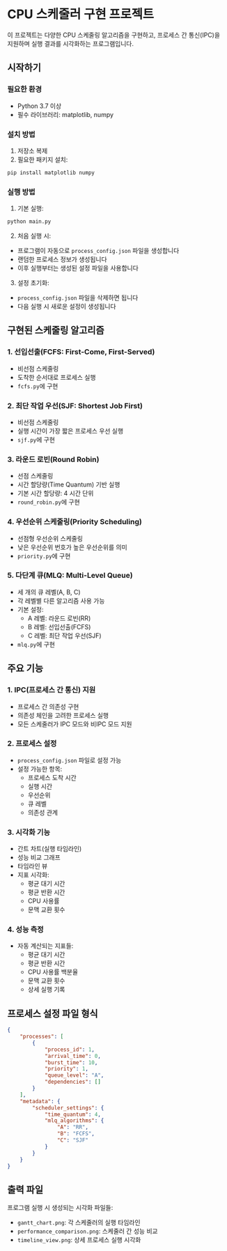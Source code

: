 # CPU 스케줄러 구현 프로젝트

이 프로젝트는 다양한 CPU 스케줄링 알고리즘을 구현하고, 프로세스 간 통신(IPC)을 지원하며 실행 결과를 시각화하는 프로그램입니다.

## 시작하기

### 필요한 환경
- Python 3.7 이상
- 필수 라이브러리: matplotlib, numpy

### 설치 방법
1. 저장소 복제
2. 필요한 패키지 설치:
```bash
pip install matplotlib numpy
```

### 실행 방법
1. 기본 실행:
```bash
python main.py
```

2. 처음 실행 시:
- 프로그램이 자동으로 `process_config.json` 파일을 생성합니다
- 랜덤한 프로세스 정보가 생성됩니다
- 이후 실행부터는 생성된 설정 파일을 사용합니다

3. 설정 초기화:
- `process_config.json` 파일을 삭제하면 됩니다
- 다음 실행 시 새로운 설정이 생성됩니다

## 구현된 스케줄링 알고리즘

### 1. 선입선출(FCFS: First-Come, First-Served)
- 비선점 스케줄링
- 도착한 순서대로 프로세스 실행
- `fcfs.py`에 구현

### 2. 최단 작업 우선(SJF: Shortest Job First)
- 비선점 스케줄링
- 실행 시간이 가장 짧은 프로세스 우선 실행
- `sjf.py`에 구현

### 3. 라운드 로빈(Round Robin)
- 선점 스케줄링
- 시간 할당량(Time Quantum) 기반 실행
- 기본 시간 할당량: 4 시간 단위
- `round_robin.py`에 구현

### 4. 우선순위 스케줄링(Priority Scheduling)
- 선점형 우선순위 스케줄링
- 낮은 우선순위 번호가 높은 우선순위를 의미
- `priority.py`에 구현

### 5. 다단계 큐(MLQ: Multi-Level Queue)
- 세 개의 큐 레벨(A, B, C)
- 각 레벨별 다른 알고리즘 사용 가능
- 기본 설정:
  - A 레벨: 라운드 로빈(RR)
  - B 레벨: 선입선출(FCFS)
  - C 레벨: 최단 작업 우선(SJF)
- `mlq.py`에 구현

## 주요 기능

### 1. IPC(프로세스 간 통신) 지원
- 프로세스 간 의존성 구현
- 의존성 체인을 고려한 프로세스 실행
- 모든 스케줄러가 IPC 모드와 비IPC 모드 지원

### 2. 프로세스 설정
- `process_config.json` 파일로 설정 가능
- 설정 가능한 항목:
  - 프로세스 도착 시간
  - 실행 시간
  - 우선순위
  - 큐 레벨
  - 의존성 관계

### 3. 시각화 기능
- 간트 차트(실행 타임라인)
- 성능 비교 그래프
- 타임라인 뷰
- 지표 시각화:
  - 평균 대기 시간
  - 평균 반환 시간
  - CPU 사용률
  - 문맥 교환 횟수

### 4. 성능 측정
- 자동 계산되는 지표들:
  - 평균 대기 시간
  - 평균 반환 시간
  - CPU 사용률 백분율
  - 문맥 교환 횟수
  - 상세 실행 기록

## 프로세스 설정 파일 형식
```json
{
    "processes": [
        {
            "process_id": 1,
            "arrival_time": 0,
            "burst_time": 10,
            "priority": 1,
            "queue_level": "A",
            "dependencies": []
        }
    ],
    "metadata": {
        "scheduler_settings": {
            "time_quantum": 4,
            "mlq_algorithms": {
                "A": "RR",
                "B": "FCFS",
                "C": "SJF"
            }
        }
    }
}
```

## 출력 파일
프로그램 실행 시 생성되는 시각화 파일들:
- `gantt_chart.png`: 각 스케줄러의 실행 타임라인
- `performance_comparison.png`: 스케줄러 간 성능 비교
- `timeline_view.png`: 상세 프로세스 실행 시각화